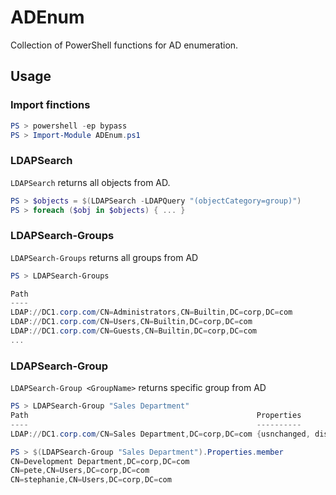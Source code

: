 # ADEnum

Collection of PowerShell functions for AD enumeration.

## Usage

### Import finctions

```powershell
PS > powershell -ep bypass
PS > Import-Module ADEnum.ps1
```

### LDAPSearch

`LDAPSearch` returns all objects from AD.

```powershell
PS > $objects = $(LDAPSearch -LDAPQuery "(objectCategory=group)")
PS > foreach ($obj in $objects) { ... }
```

### LDAPSearch-Groups

`LDAPSearch-Groups` returns all groups from AD

```powershell
PS > LDAPSearch-Groups

Path                                                                                   Properties
----                                                                                   ----------
LDAP://DC1.corp.com/CN=Administrators,CN=Builtin,DC=corp,DC=com                        {objectcategory, usnchanged, ...
LDAP://DC1.corp.com/CN=Users,CN=Builtin,DC=corp,DC=com                                 {usnchanged, distinguishednam...
LDAP://DC1.corp.com/CN=Guests,CN=Builtin,DC=corp,DC=com                                {usnchanged, distinguishednam...
...
```

### LDAPSearch-Group

`LDAPSearch-Group <GroupName>` returns specific group from AD

```powershell
PS > LDAPSearch-Group "Sales Department"
Path                                                   Properties
----                                                   ----------
LDAP://DC1.corp.com/CN=Sales Department,DC=corp,DC=com {usnchanged, distinguishedname, grouptype, whencreated...}
```

```powershell
PS > $(LDAPSearch-Group "Sales Department").Properties.member
CN=Development Department,DC=corp,DC=com
CN=pete,CN=Users,DC=corp,DC=com
CN=stephanie,CN=Users,DC=corp,DC=com
```
